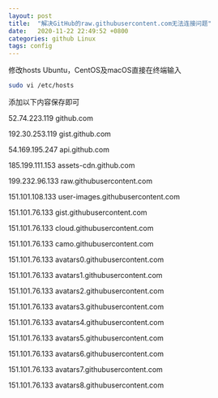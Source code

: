 ```yaml
---
layout: post
title:  "解决GitHub的raw.githubusercontent.com无法连接问题"
date:   2020-11-22 22:49:52 +0800
categories: github Linux
tags: config
---
```


修改hosts Ubuntu，CentOS及macOS直接在终端输入
```bash
sudo vi /etc/hosts
```
添加以下内容保存即可 

52.74.223.119 github.com

192.30.253.119 gist.github.com

54.169.195.247 api.github.com

185.199.111.153 assets-cdn.github.com

199.232.96.133 raw.githubusercontent.com

151.101.108.133 user-images.githubusercontent.com

151.101.76.133 gist.githubusercontent.com

151.101.76.133 cloud.githubusercontent.com

151.101.76.133 camo.githubusercontent.com

151.101.76.133 avatars0.githubusercontent.com

151.101.76.133 avatars1.githubusercontent.com

151.101.76.133 avatars2.githubusercontent.com

151.101.76.133 avatars3.githubusercontent.com

151.101.76.133 avatars4.githubusercontent.com

151.101.76.133 avatars5.githubusercontent.com

151.101.76.133 avatars6.githubusercontent.com

151.101.76.133 avatars7.githubusercontent.com

151.101.76.133 avatars8.githubusercontent.com
